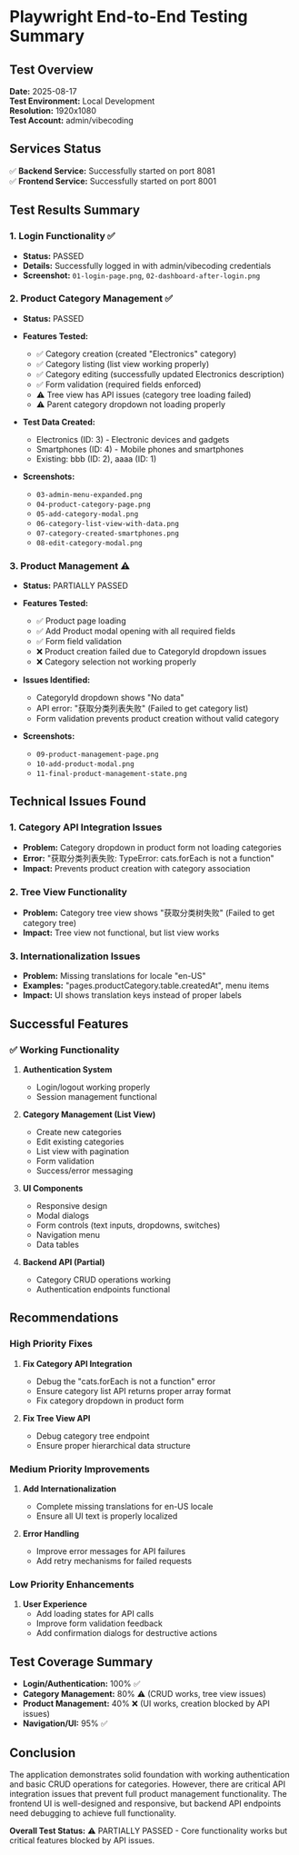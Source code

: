 # Playwright End-to-End Testing Summary

## Test Overview
**Date:** 2025-08-17  
**Test Environment:** Local Development  
**Resolution:** 1920x1080  
**Test Account:** admin/vibecoding  

## Services Status
✅ **Backend Service:** Successfully started on port 8081  
✅ **Frontend Service:** Successfully started on port 8001  

## Test Results Summary

### 1. Login Functionality ✅
- **Status:** PASSED
- **Details:** Successfully logged in with admin/vibecoding credentials
- **Screenshot:** `01-login-page.png`, `02-dashboard-after-login.png`

### 2. Product Category Management ✅
- **Status:** PASSED
- **Features Tested:**
  - ✅ Category creation (created "Electronics" category)
  - ✅ Category listing (list view working properly)
  - ✅ Category editing (successfully updated Electronics description)
  - ✅ Form validation (required fields enforced)
  - ⚠️ Tree view has API issues (category tree loading failed)
  - ⚠️ Parent category dropdown not loading properly

- **Test Data Created:**
  - Electronics (ID: 3) - Electronic devices and gadgets
  - Smartphones (ID: 4) - Mobile phones and smartphones
  - Existing: bbb (ID: 2), aaaa (ID: 1)

- **Screenshots:** 
  - `03-admin-menu-expanded.png`
  - `04-product-category-page.png`
  - `05-add-category-modal.png`
  - `06-category-list-view-with-data.png`
  - `07-category-created-smartphones.png`
  - `08-edit-category-modal.png`

### 3. Product Management ⚠️
- **Status:** PARTIALLY PASSED
- **Features Tested:**
  - ✅ Product page loading
  - ✅ Add Product modal opening with all required fields
  - ✅ Form field validation
  - ❌ Product creation failed due to CategoryId dropdown issues
  - ❌ Category selection not working properly

- **Issues Identified:**
  - CategoryId dropdown shows "No data" 
  - API error: "获取分类列表失败" (Failed to get category list)
  - Form validation prevents product creation without valid category

- **Screenshots:**
  - `09-product-management-page.png`
  - `10-add-product-modal.png`
  - `11-final-product-management-state.png`

## Technical Issues Found

### 1. Category API Integration Issues
- **Problem:** Category dropdown in product form not loading categories
- **Error:** "获取分类列表失败: TypeError: cats.forEach is not a function"
- **Impact:** Prevents product creation with category association

### 2. Tree View Functionality
- **Problem:** Category tree view shows "获取分类树失败" (Failed to get category tree)
- **Impact:** Tree view not functional, but list view works

### 3. Internationalization Issues
- **Problem:** Missing translations for locale "en-US"
- **Examples:** "pages.productCategory.table.createdAt", menu items
- **Impact:** UI shows translation keys instead of proper labels

## Successful Features

### ✅ Working Functionality
1. **Authentication System**
   - Login/logout working properly
   - Session management functional

2. **Category Management (List View)**
   - Create new categories
   - Edit existing categories
   - List view with pagination
   - Form validation
   - Success/error messaging

3. **UI Components**
   - Responsive design
   - Modal dialogs
   - Form controls (text inputs, dropdowns, switches)
   - Navigation menu
   - Data tables

4. **Backend API (Partial)**
   - Category CRUD operations working
   - Authentication endpoints functional

## Recommendations

### High Priority Fixes
1. **Fix Category API Integration**
   - Debug the "cats.forEach is not a function" error
   - Ensure category list API returns proper array format
   - Fix category dropdown in product form

2. **Fix Tree View API**
   - Debug category tree endpoint
   - Ensure proper hierarchical data structure

### Medium Priority Improvements
1. **Add Internationalization**
   - Complete missing translations for en-US locale
   - Ensure all UI text is properly localized

2. **Error Handling**
   - Improve error messages for API failures
   - Add retry mechanisms for failed requests

### Low Priority Enhancements
1. **User Experience**
   - Add loading states for API calls
   - Improve form validation feedback
   - Add confirmation dialogs for destructive actions

## Test Coverage Summary
- **Login/Authentication:** 100% ✅
- **Category Management:** 80% ⚠️ (CRUD works, tree view issues)
- **Product Management:** 40% ❌ (UI works, creation blocked by API issues)
- **Navigation/UI:** 95% ✅

## Conclusion
The application demonstrates solid foundation with working authentication and basic CRUD operations for categories. However, there are critical API integration issues that prevent full product management functionality. The frontend UI is well-designed and responsive, but backend API endpoints need debugging to achieve full functionality.

**Overall Test Status:** ⚠️ PARTIALLY PASSED - Core functionality works but critical features blocked by API issues.

